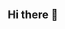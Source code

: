 ## Hi there 👋

<!--
**irahulgrover/irahulgrover** is a ✨ _special_ ✨ repository because its `README.md` (this file) appears on your GitHub profile.

Hi, I'm Rahul!

- 🔭 I'm a postgraduate student at Loyalist College, pursuing a Diploma in Cloud Computing. I'm currently expanding my expertise in Azure and AWS technologies.
- 🌱 I’m currently working on: Preparing for the Microsoft Certified: Azure Administrator (AZ-104) certification.
- 👯 I’m currently learning: Advanced AWS services as part of my cloud computing program.
- 🤔 I’m looking for help with:
Best practices for multi-cloud architecture and managing cloud security.
Learning DevOps tools and frameworks like Docker, Kubernetes, and Terraform.
- 📫 How to reach me:
LinkedIn: https://www.linkedin.com/in/rahul-grover-780727296/
Email: irahulgrover1@gmail.com
- 😄 Pronouns: He/him
- ⚡ Fun fact: In addition to my cloud journey, I’ve worked in the FMCG industry, managing operations and dispatch for a family business with a ₹10 crore+ INR turnover!
-->
